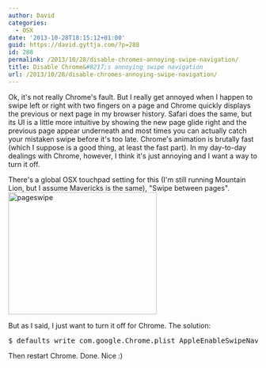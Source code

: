 ```yaml
---
author: David
categories:
  - OSX
date: '2013-10-28T18:15:12+01:00'
guid: https://david.gyttja.com/?p=288
id: 288
permalink: /2013/10/28/disable-chromes-annoying-swipe-navigation/
title: Disable Chrome&#8217;s annoying swipe navigation
url: /2013/10/28/disable-chromes-annoying-swipe-navigation/
---
```



Ok, it's not really Chrome's fault. But I really get annoyed when I happen to swipe left or right with two fingers on a page and Chrome quickly displays the previous or next page in my browser history. Safari does the same, but its UI is a little more intuitive by showing the new page glide right and the previous page appear underneath and most times you can actually catch your mistaken swipe before it's too late. Chrome's animation is brutally fast (which I suppose is a good thing, at least the fast part). In my day-to-day dealings with Chrome, however, I think it's just annoying and I want a way to turn it off.

<!--more-->

There's a global OSX touchpad setting for this (I'm still running Mountain Lion, but I assume Mavericks is the same), "Swipe between pages".
<a href="https://david.gyttja.com/wp-content/uploads/2013/10/pageswipe.png"><img src="https://david.gyttja.com/wp-content/uploads/2013/10/pageswipe-300x247.png" alt="pageswipe" width="300" height="247" class="alignnone size-medium wp-image-289" /></a>

But as I said, I just want to turn it off for Chrome. The solution:
<pre code="bash">
$ defaults write com.google.Chrome.plist AppleEnableSwipeNavigateWithScrolls -bool FALSE
</pre>
Then restart Chrome. Done. Nice :)